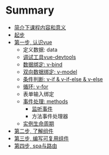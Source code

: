 # Summary

* [简介下课程内容和意义](README.md)
* [起步](yin-ru-vue.md)
* [第一步, 认识vue](di-yi-6b652c-xi-guan-vue.md)
  * 定义数据: data
  * [调试工具vue-devtools](diao-shi-gong-ju-vue-devtools.md)
  * [数据绑定: v-bind](v-bind.md)
  * [双向数据绑定: v-model](chu-li-yong-hu-shu-51653a-v-model.md)
  * [条件判断: v-if & v-if-else & v-else](tiao-jian-yu-xun-huan.md)
  * [循环: v-for](xun-huan.md)
  * 表单输入绑定
  * [事件处理: methods](shi-jian-chu-li.md)
    * [监听事件](shi-jian-chu-li/jian-ting-shi-jian.md)
    * 方法事件处理器
  * [实例生命周期](shi-li-sheng-ming-zhou-qi.md)
* [第二步, 了解组件](di-er-6b652c-bian-xie-zu-jian.md)
* [第三步, 编写可复用组件](di-san-6b652c-bian-xie-ke-fu-yong-zu-jian.md)
* [第四步, spa与路由](lu-you.md)

